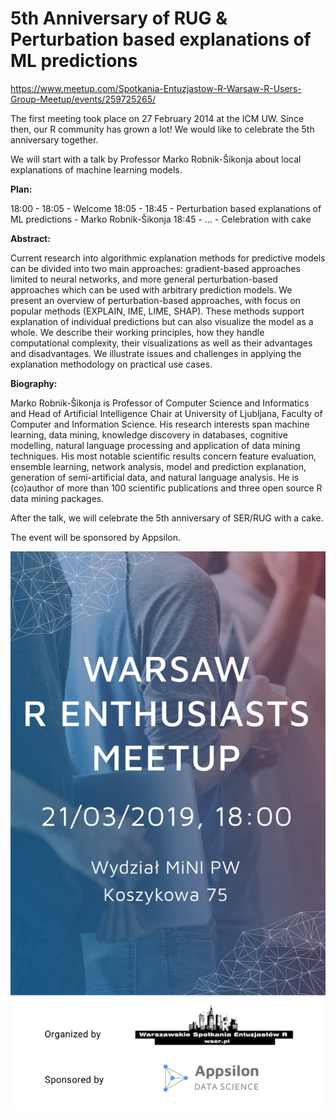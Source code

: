# 5th Anniversary of RUG & Perturbation based explanations of ML predictions

https://www.meetup.com/Spotkania-Entuzjastow-R-Warsaw-R-Users-Group-Meetup/events/259725265/

The first meeting took place on 27 February 2014 at the ICM UW. Since then, our R community has grown a lot!
We would like to celebrate the 5th anniversary together.

We will start with a talk by Professor Marko Robnik-Šikonja about local explanations of machine learning models.

**Plan:**

18:00 - 18:05 - Welcome
18:05 - 18:45 - Perturbation based explanations of ML predictions - Marko Robnik-Šikonja
18:45 - ... - Celebration with cake

**Abstract:**

Current research into algorithmic explanation methods for predictive models can be divided into two main approaches: gradient-based approaches limited to neural networks, and more general perturbation-based approaches which can be used with arbitrary prediction models. We present an overview of perturbation-based approaches, with focus on popular methods (EXPLAIN, IME, LIME, SHAP). These methods support explanation of individual predictions but can also visualize the model as a whole. We describe their working principles, how they handle computational complexity, their visualizations as well as their advantages and disadvantages. We illustrate issues and challenges in applying the explanation methodology on practical use cases.

**Biography:**

Marko Robnik-Šikonja is Professor of Computer Science and Informatics and Head of Artificial Intelligence Chair at University of Ljubljana, Faculty of Computer and Information Science. His research interests span machine learning, data mining, knowledge discovery in databases, cognitive modelling, natural language processing and application of data mining techniques. His most notable scientific results concern feature evaluation, ensemble learning, network analysis, model and prediction explanation, generation of semi-artificial data, and natural language analysis. He is (co)author of more than 100 scientific publications and three open source R data mining packages.

After the talk, we will celebrate the 5th anniversary of SER/RUG with a cake.

The event will be sponsored by Appsilon.

![SERMeetup.jpg](SERMeetup.jpg)
